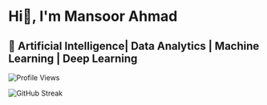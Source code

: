 # Hi👋, I'm Mansoor Ahmad
## 🚀 Artificial Intelligence| Data Analytics | Machine Learning | Deep Learning

![Profile Views](https://komarev.com/ghpvc/?username=Mansoor387&color=blue)


![GitHub Streak](https://streak-stats.demolab.com/?user=Mansoor387&theme=tokyonight)


